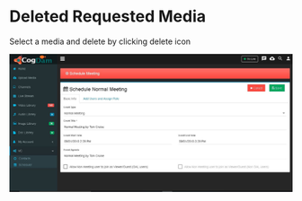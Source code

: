 # Deleted Requested Media

Select a media and delete by clicking delete icon

![](../.gitbook/assets/image%20%2840%29.png)



